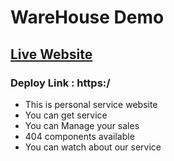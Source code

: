 ﻿# WareHouse Demo

## [Live Website](https:/)

### Deploy Link : https:/

- This is personal service website
- You can get service
- You can Manage your sales
- 404 components available
- You can watch about our service
